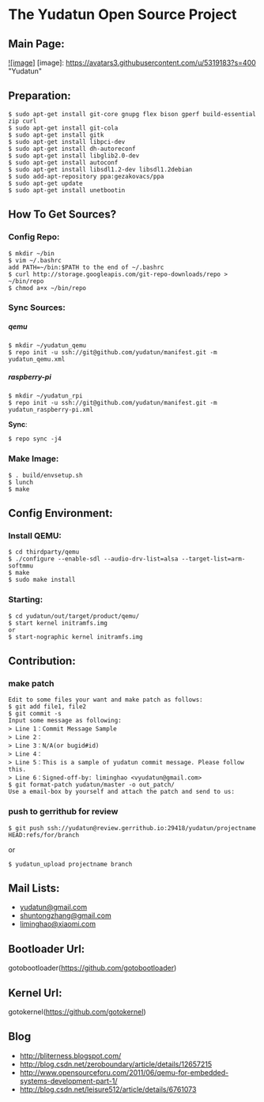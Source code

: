 The Yudatun Open Source Project
================================================================================

Main Page:
--------------------------------------------------------------------------------

[![image]](http://yudatun.strikingly.com)
[image]: https://avatars3.githubusercontent.com/u/5319183?s=400 "Yudatun"

Preparation:
--------------------------------------------------------------------------------

```
$ sudo apt-get install git-core gnupg flex bison gperf build-essential zip curl
$ sudo apt-get install git-cola
$ sudo apt-get install gitk
$ sudo apt-get install libpci-dev
$ sudo apt-get install dh-autoreconf
$ sudo apt-get install libglib2.0-dev
$ sudo apt-get install autoconf
$ sudo apt-get install libsdl1.2-dev libsdl1.2debian
$ sudo add-apt-repository ppa:gezakovacs/ppa
$ sudo apt-get update
$ sudo apt-get install unetbootin
```

How To Get Sources?
--------------------------------------------------------------------------------

### Config Repo:

```
$ mkdir ~/bin
$ vim ~/.bashrc
add PATH=~/bin:$PATH to the end of ~/.bashrc
$ curl http://storage.googleapis.com/git-repo-downloads/repo > ~/bin/repo
$ chmod a+x ~/bin/repo
```

### Sync Sources:

##### qemu

```
$ mkdir ~/yudatun_qemu
$ repo init -u ssh://git@github.com/yudatun/manifest.git -m yudatun_qemu.xml
```

##### raspberry-pi

```
$ mkdir ~/yudatun_rpi
$ repo init -u ssh://git@github.com/yudatun/manifest.git -m yudatun_raspberry-pi.xml
```

**Sync**:

```
$ repo sync -j4
```

### Make Image:

```
$ . build/envsetup.sh
$ lunch
$ make
```

Config Environment:
--------------------------------------------------------------------------------

### Install QEMU:

```
$ cd thirdparty/qemu
$ ./configure --enable-sdl --audio-drv-list=alsa --target-list=arm-softmmu
$ make
$ sudo make install
```

### Starting:

```
$ cd yudatun/out/target/product/qemu/
$ start kernel initramfs.img
or
$ start-nographic kernel initramfs.img
```

Contribution:
--------------------------------------------------------------------------------

### make patch

```
Edit to some files your want and make patch as follows:
$ git add file1, file2
$ git commit -s
Input some message as following:
> Line 1：Commit Message Sample
> Line 2：
> Line 3：N/A(or bugid#id)
> Line 4：
> Line 5：This is a sample of yudatun commit message. Please follow this.
> Line 6：Signed-off-by: liminghao <vyudatun@gmail.com>
$ git format-patch yudatun/master -o out_patch/
Use a email-box by yourself and attach the patch and send to us:
```

### push to gerrithub for review

```
$ git push ssh://yudatun@review.gerrithub.io:29418/yudatun/projectname HEAD:refs/for/branch
```

or

```
$ yudatun_upload projectname branch
```

Mail Lists:
--------------------------------------------------------------------------------
* <yudatun@gmail.com>
* <shuntongzhang@gmail.com>
* <liminghao@xiaomi.com>

Bootloader Url:
--------------------------------------------------------------------------------
gotobootloader(https://github.com/gotobootloader)

Kernel Url:
--------------------------------------------------------------------------------
gotokernel(https://github.com/gotokernel)

Blog
--------------------------------------------------------------------------------
* http://bliterness.blogspot.com/
* http://blog.csdn.net/zeroboundary/article/details/12657215
* http://www.opensourceforu.com/2011/06/qemu-for-embedded-systems-development-part-1/
* http://blog.csdn.net/leisure512/article/details/6761073